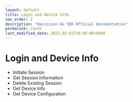 ```yaml
---
layout: default
title: Login and Device Info
nav_order: 2
description: "Haivision Go SDK Official Documentation"
permalink: /auth
last_modified_date: 2023-02-01T10:00:00+0000
---
```


# Login and Device Info

- Initiate Session
- Get Session Information
- Delete Existing Session
- Get Device Info
- Get Device Configuration